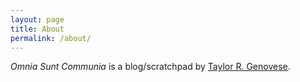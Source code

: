 ```yaml
---
layout: page
title: About
permalink: /about/
---
```


<i>Omnia Sunt Communia</i> is a blog/scratchpad by [Taylor R. Genovese](http://www.trgenovese.github.io).
